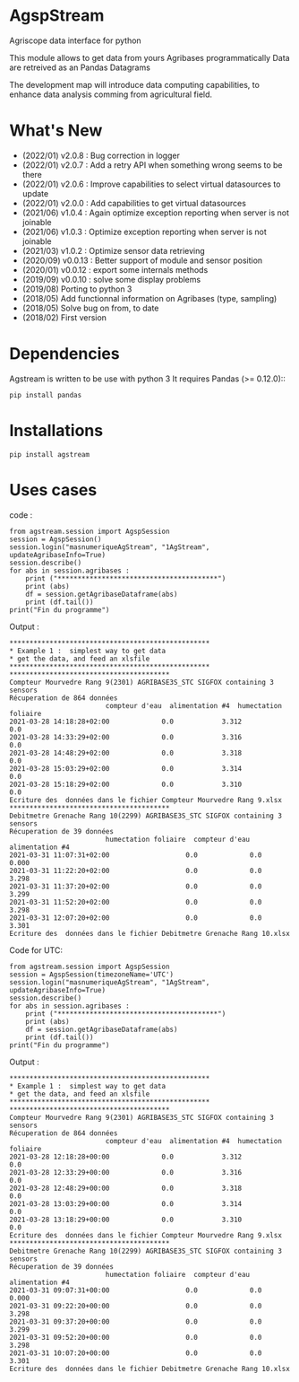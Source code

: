 AgspStream
==============
   
Agriscope data interface for python


This module allows to get data from yours Agribases programmatically
Data are retreived as an Pandas Datagrams

The development map will introduce data computing capabilities, to enhance
data analysis comming from agricultural field.


  
  
What's New
===========
- (2022/01) v2.0.8  : Bug correction in logger
- (2022/01) v2.0.7  : Add a retry API when something wrong seems to be there
- (2022/01) v2.0.6  : Improve capabilities to select virtual datasources to update
- (2022/01) v2.0.0  : Add capabilities to get virtual datasources
- (2021/06) v1.0.4  : Again optimize exception reporting when server is not joinable
- (2021/06) v1.0.3  : Optimize exception reporting when server is not joinable
- (2021/03) v1.0.2  : Optimize sensor data retrieving
- (2020/09) v0.0.13 : Better support of module and sensor position
- (2020/01) v0.0.12 : export some internals methods
- (2019/09) v0.0.10 : solve some display problems
- (2019/08) Porting to python 3
- (2018/05) Add functionnal information on Agribases (type, sampling)
- (2018/05) Solve bug on from, to date 
- (2018/02) First version 

Dependencies
=============

Agstream is written to be use with  python 3
It requires Pandas  (>= 0.12.0)::

    pip install pandas

Installations
=============

    pip install agstream
    

Uses cases
==========
code :

	from agstream.session import AgspSession
	session = AgspSession()
	session.login("masnumeriqueAgStream", "1AgStream", updateAgribaseInfo=True)
	session.describe()
	for abs in session.agribases :
	    print ("****************************************")
	    print (abs)
	    df = session.getAgribaseDataframe(abs)
	    print (df.tail())
    print("Fin du programme")

Output :

	**************************************************
	* Example 1 :  simplest way to get data
	* get the data, and feed an xlsfile
	**************************************************
	****************************************
	Compteur Mourvedre Rang 9(2301) AGRIBASE3S_STC SIGFOX containing 3 sensors
	Récuperation de 864 données
							compteur d'eau  alimentation #4  humectation foliaire
	2021-03-28 14:18:28+02:00             0.0            3.312                   0.0
	2021-03-28 14:33:29+02:00             0.0            3.316                   0.0
	2021-03-28 14:48:29+02:00             0.0            3.318                   0.0
	2021-03-28 15:03:29+02:00             0.0            3.314                   0.0
	2021-03-28 15:18:29+02:00             0.0            3.310                   0.0
	Ecriture des  données dans le fichier Compteur Mourvedre Rang 9.xlsx
	****************************************
	Debitmetre Grenache Rang 10(2299) AGRIBASE3S_STC SIGFOX containing 3 sensors
	Récuperation de 39 données
							humectation foliaire  compteur d'eau  alimentation #4
	2021-03-31 11:07:31+02:00                   0.0             0.0            0.000
	2021-03-31 11:22:20+02:00                   0.0             0.0            3.298
	2021-03-31 11:37:20+02:00                   0.0             0.0            3.299
	2021-03-31 11:52:20+02:00                   0.0             0.0            3.298
	2021-03-31 12:07:20+02:00                   0.0             0.0            3.301
	Ecriture des  données dans le fichier Debitmetre Grenache Rang 10.xlsx	

Code for UTC:

	from agstream.session import AgspSession
	session = AgspSession(timezoneName='UTC')
	session.login("masnumeriqueAgStream", "1AgStream", updateAgribaseInfo=True)
	session.describe()
	for abs in session.agribases :
	    print ("****************************************")
	    print (abs)
	    df = session.getAgribaseDataframe(abs)
	    print (df.tail())
    print("Fin du programme")

Output :

	**************************************************
	* Example 1 :  simplest way to get data
	* get the data, and feed an xlsfile
	**************************************************
	****************************************
	Compteur Mourvedre Rang 9(2301) AGRIBASE3S_STC SIGFOX containing 3 sensors
	Récuperation de 864 données
							compteur d'eau  alimentation #4  humectation foliaire
	2021-03-28 12:18:28+00:00             0.0            3.312                   0.0
	2021-03-28 12:33:29+00:00             0.0            3.316                   0.0
	2021-03-28 12:48:29+00:00             0.0            3.318                   0.0
	2021-03-28 13:03:29+00:00             0.0            3.314                   0.0
	2021-03-28 13:18:29+00:00             0.0            3.310                   0.0
	Ecriture des  données dans le fichier Compteur Mourvedre Rang 9.xlsx
	****************************************
	Debitmetre Grenache Rang 10(2299) AGRIBASE3S_STC SIGFOX containing 3 sensors
	Récuperation de 39 données
							humectation foliaire  compteur d'eau  alimentation #4
	2021-03-31 09:07:31+00:00                   0.0             0.0            0.000
	2021-03-31 09:22:20+00:00                   0.0             0.0            3.298
	2021-03-31 09:37:20+00:00                   0.0             0.0            3.299
	2021-03-31 09:52:20+00:00                   0.0             0.0            3.298
	2021-03-31 10:07:20+00:00                   0.0             0.0            3.301
	Ecriture des  données dans le fichier Debitmetre Grenache Rang 10.xlsx	

